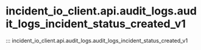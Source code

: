 # incident_io_client.api.audit_logs.audit_logs_incident_status_created_v1

::: incident_io_client.api.audit_logs.audit_logs_incident_status_created_v1